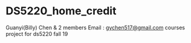 # DS5220_home_credit
Guanyi(Billy) Chen & 2 members    Email : gychen517@gmail.com
courses project for ds5220 fall 19
